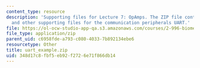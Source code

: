 ```yaml
---
content_type: resource
description: 'Supporting files for Lecture 7: OpAmps. The ZIP file contains: uart_xample_code.pdf
  and other supporting files for the communication peripherals UART.'
file: https://ol-ocw-studio-app-qa.s3.amazonaws.com/courses/2-996-biomedical-devices-design-laboratory-fall-2007/348d17c8fbf5eb92f2726e71f866db14_uart_example.zip
file_type: application/zip
parent_uid: c6958fde-a793-c080-4033-7b892134ebe6
resourcetype: Other
title: uart_example.zip
uid: 348d17c8-fbf5-eb92-f272-6e71f866db14
---
```

